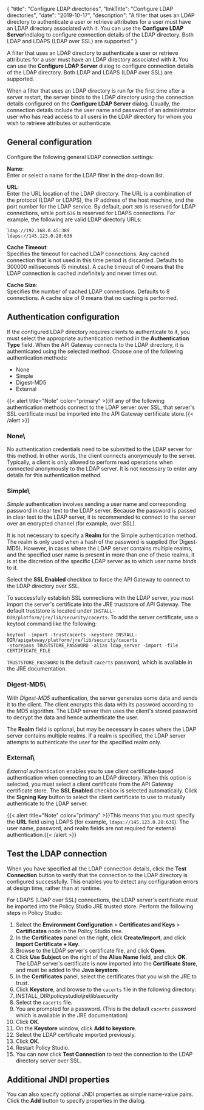 {
"title": "Configure LDAP directories",
"linkTitle": "Configure LDAP directories",
"date": "2019-10-17",
"description": "A filter that uses an LDAP directory to authenticate a user or retrieve attributes for a user must have an LDAP directory associated with it. You can use the **Configure LDAP Server**\\ndialog to configure connection details of the LDAP directory. Both LDAP and LDAPS (LDAP over SSL) are supported."
}
﻿

A filter that uses an LDAP directory to authenticate a user or retrieve attributes for a user must have an LDAP directory associated with it. You can use the **Configure LDAP Server**
dialog to configure connection details of the LDAP directory. Both LDAP and LDAPS (LDAP over SSL) are supported.

When a filter that uses an LDAP directory is run for the first time after a server restart, the server binds to the LDAP directory using the connection details configured on the **Configure LDAP Server**
dialog. Usually, the connection details include the user name and password of an administrator user who has read access to all users in the LDAP directory for whom you wish to retrieve attributes or authenticate.

General configuration
---------------------

Configure the following general LDAP connection settings:

**Name**:\
Enter or select a name for the LDAP filter in the drop-down list.

**URL**:\
Enter the URL location of the LDAP directory. The URL is a combination of the protocol (LDAP or LDAPS), the IP address of the host machine, and the port number for the LDAP service. By default, port `389`
is reserved for LDAP connections, while port `636`
is reserved for LDAPS connections. For example, the following are valid LDAP directory URLs:

``` {space="preserve"}
ldap://192.168.0.45:389
ldaps://145.123.0.28:636
```

**Cache Timeout**:\
Specifies the timeout for cached LDAP connections. Any cached connection that is not used in this time period is discarded. Defaults to 300000 milliseconds (5 minutes). A cache timeout of 0 means that the LDAP connection is cached indefinitely and never times out.

**Cache Size**:\
Specifies the number of cached LDAP connections. Defaults to 8 connections. A cache size of 0 means that no caching is performed.

Authentication configuration
----------------------------

If the configured LDAP directory requires clients to authenticate to it, you must select the appropriate authentication method in the **Authentication Type**
field. When the API Gateway connects to the LDAP directory, it is authenticated using the selected method. Choose one of the following authentication methods:

-   None
-   Simple
-   Digest-MD5
-   External

{{< alert title="Note" color="primary" >}}If any of the following authentication methods connect to the LDAP server over SSL, that server's SSL certificate must be imported into the API Gateway certificate store.{{< /alert >}}

### None\

No authentication credentials need to be submitted to the LDAP server for this method. In other words, the client connects anonymously to the server. Typically, a client is only allowed to perform read operations when connected anonymously to the LDAP server. It is not necessary to enter any details for this authentication method.

### Simple\

*Simple*
authentication involves sending a user name and corresponding password in clear text to the LDAP server. Because the password is passed in clear text to the LDAP server, it is recommended to connect to the server over an encrypted channel (for example, over SSL).

It is not necessary to specify a **Realm**
for the Simple authentication method. The realm is only used when a hash of the password is supplied (for Digest-MD5). However, in cases where the LDAP server contains multiple realms, and the specified user name is present in more than one of these realms, it is at the discretion of the specific LDAP server as to which user name *binds*
to it.

Select the **SSL Enabled**
checkbox to force the API Gateway to connect to the LDAP directory over SSL.

To successfully establish SSL connections with the LDAP server, you must import the server's certificate into the JRE truststore of API Gateway. The default truststore is located under `INSTALL-DIR/platform/jre/lib/security/cacerts`. To add the server certificate, use a keytool command like the following:

``` {space="preserve"}
keytool -import -trustcacerts -keystore INSTALL-DIR/apigateway/platform/jre/lib/security/cacerts
-storepass TRUSTSTORE_PASSWORD -alias ldap_server -import -file CERTIFICATE_FILE
```

`TRUSTSTORE_PASSWORD` is the default `cacerts` password, which is available in the JRE documentation.

### Digest-MD5\

With *Digest-MD5*
authentication, the server generates some data and sends it to the client. The client encrypts this data with its password according to the MD5 algorithm. The LDAP server then uses the client's stored password to decrypt the data and hence authenticate the user.

The **Realm**
field is optional, but may be necessary in cases where the LDAP server contains multiple realms. If a realm is specified, the LDAP server attempts to authenticate the user for the specified realm only.

### External\

*External*
authentication enables you to use client certificate-based authentication when connecting to an LDAP directory. When this option is selected, you must select a client certificate from the API Gateway certificate store. The **SSL Enabled**
checkbox is selected automatically. Click the **Signing Key** button to select the client certificate to use to mutually authenticate to the LDAP server.

{{< alert title="Note" color="primary" >}}This means that you must specify the **URL**
field using LDAPS (for example, `ldaps://145.123.0.28:636`). The user name, password, and realm fields are not required for external authentication.{{< /alert >}}

Test the LDAP connection
------------------------

When you have specified all the LDAP connection details, click the **Test Connection**
button to verify that the connection to the LDAP directory is configured successfully. This enables you to detect any configuration errors at design time, rather than at runtime.

For LDAPS (LDAP over SSL) connections, the LDAP server's certificate must be imported into the Policy Studio JRE trusted store. Perform the following steps in Policy Studio:

1.  Select the **Environment Configuration** > **Certificates and Keys** > **Certificates**
    node in the Policy Studio tree.
2.  In the **Certificates**
    panel on the right, click **Create/Import**, and click **Import Certificate + Key**.
3.  Browse to the LDAP server's certificate file, and click **Open**.
4.  Click **Use Subject**
    on the right of the **Alias Name**
    field, and click **OK**.\
    The LDAP server's certificate is now imported into the **Certificate Store**, and must be added to the **Java keystore**.
5.  In the **Certificates**
    panel, select the certificates that you wish the JRE to trust.
6.  Click **Keystore**, and browse to the `cacerts`
    file in the following directory:
7.  INSTALL\_DIR\\policystudio\\jre\\lib\\security
8.  Select the `cacerts`
    file.
9.  You are prompted for a password. (This is the default `cacerts` password which is available in the JRE documentation)
10. Click **OK**.
11. On the **Keystore** window, click **Add to keystore**.
12. Select the LDAP certificate imported previously.
13. Click **OK**.
14. Restart Policy Studio.
15. You can now click **Test Connection**
    to test the connection to the LDAP directory server over SSL.

Additional JNDI properties
--------------------------

You can also specify optional JNDI properties as simple name-value pairs. Click the **Add**
button to specify properties in the dialog.
